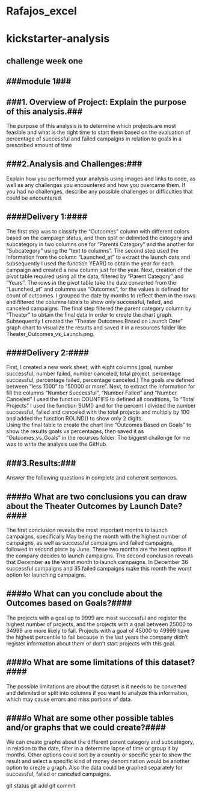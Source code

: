 # Rafajos_excel
# kickstarter-analysis
challenge week one
---
###module 1###
---

###1.	Overview of Project: Explain the purpose of this analysis.###
---
The purpose of this analysis is to determine which projects are most feasible and what is the right time to start them based on the evaluation of percentage of successful and failed campaigns in relation to goals in a prescribed amount of time

###2.Analysis and Challenges:###
---
Explain how you performed your analysis using images and links to code, as well as any challenges you encountered and how you overcame them. If you had no challenges, describe any possible challenges or difficulties that could be encountered.

####Delivery 1:####
---
The first step was to classify the “Outcomes” column with different colors based on the campaign status, and then split or delimited the category and subcategory in two columns one for “Parents Category” and the another for “Subcategory” using the “text to columns”.
The second step used the information from the column “Launched_at” to extract the launch date and subsequently I  used the function YEAR() to obtain the year for each campaign and created a new column just for the year.
Next, creation of the pivot table required using all the data, filtered by “Parent Category” and “Years”.  The rows in the pivot table take the date converted from the “Launched_at” and columns use “Outcomes”, for the values is defined for count of outcomes.
I grouped the date by months to reflect them in the rows and filtered the columns labels to show only successful, failed, and canceled campaigns.
The final step filtered the parent category column by “Theater” to obtain the final data in order to create the chart graph.  Subsequently I created the “Theater Outcomes Based on Launch Date” graph chart to visualize the results and saved it in a resources folder like Theater_Outcomes_vs_Launch.png.

####Delivery 2:####
---
First, I created a new work sheet, with eight columns (goal, number successful, number failed, number canceled, total project, percentage successful, percentage failed, percentage canceled.) The goals are defined between “less 1000” to “50000 or more”.
Next, to extract the information for fill the columns “Number Successful”, “Number Failed” and “Number Canceled” I used the function COUNTIFS to defined  all conditions,
To “Total Projects” I used the function SUM() and for the percent I divided the number successful, failed and canceled with the total projects and multiply by 100 and added the function ROUND() to show only 2 digits.  
Using the final table to create the chart line “Outcomes Based on Goals” to show the results goals vs percentages, then saved it as “Outcomes_vs_Goals” in the recurses folder.
The biggest challenge for me was to write the analysis use the GitHub. 

###3.Results:###
---
Answer the following questions in complete and coherent sentences.

####o	What are two conclusions you can draw about the Theater Outcomes by Launch Date?####
---
The first conclusion reveals the most important months to launch campaigns, specifically May being the month with the highest number of campaigns, as well as successful campaigns and failed campaigns, followed in second place by June.  These two months are the best option if the company decides to launch campaigns. 
The second conclusion reveals that December as the worst month to launch campaigns.  In December 36 successful campaigns and 35 failed campaigns make this month the worst option for launching campaigns.

####o	What can you conclude about the Outcomes based on Goals?####
---
The projects with a goal up to 9999 are most successful and register the highest number of projects, and the projects with a goal between 25000 to 34999 are more likely to fail. Projects with a goal of 45000 to 49999 have the highest percentile to fail because in the last years the company didn’t register information about them or don’t start projects with this goal. 

####o	What are some limitations of this dataset?####
---
The possible limitations are about the dataset is it needs to be converted and delimited or split into columns if you want to analyze this information, which may cause errors and miss portions of data. 

####o	What are some other possible tables and/or graphs that we could create?####
---
We can create graphs about the different parent category and subcategory, in relation to the date, filter in a determine lapse of time or group it by months. Other options could sort by a country or specific year to show the result and select a specific kind of money denomination would be another option to create a graph. Also the data could be graphed separately for successful, failed or canceled campaigns. 

git status
git add
git commit
